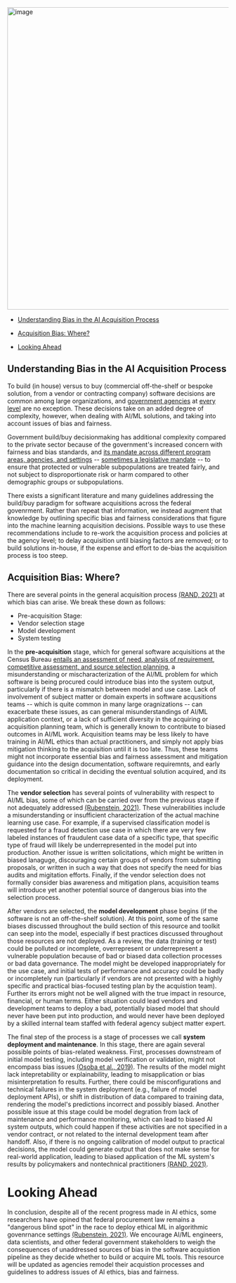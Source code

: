 <img width="687" alt="image" src="https://user-images.githubusercontent.com/80533280/113980982-1fca0300-9815-11eb-8c91-9ebf4ec42f09.png">

- [Understanding Bias in the AI Acquisition Process](#understanding-bias-in-the-AI-acquisition-process) 

- [Acquisition Bias: Where?](#acquisition-bias-where)

- [Looking Ahead](#looking-ahead)


## Understanding Bias in the AI Acquisition Process

To build (in house) versus to buy (commercial off-the-shelf or bespoke solution, from a vendor or contracting company) software decisions are common among large organizations, and [government agencies](https://www.acquisition.gov/policy-network) at [every level](https://doit.maryland.gov/SDLC/Documents/Build%20Versus%20Buy.pdf) are no exception. These decisions take on an added degree of complexity, however, when dealing with AI/ML solutions, and taking into account issues of bias and fairness.  

Government build/buy decisionmaking has additional complexity compared to the private sector because of the government's increased concern with fairness and bias standards, and [its mandate across different program areas, agencies, and settings](https://www.epa.gov/laws-regulations/summary-executive-order-12898-federal-actions-address-environmental-justice) -- [sometimes a legislative mandate](https://home.treasury.gov/footer/privacy-act/computer-matching-programs) -- to ensure that protected or vulnerable subpopulations are treated fairly, and not subject to disproportionate risk or harm compared to other demographic groups or subpopulations.  

There exists a significant literature and many guidelines addressing the build/buy paradigm for software acquisitions across the federal govenrment. Rather than repeat that information, we instead augment that knowledge by outlining specific bias and fairness considerations that figure into the machine learning acquisition decisions.  Possible ways to use these recommendations include to re-work the acquisition process and policies at the agency level; to delay acquisition until biasing factors are removed; or to build solutions in-house, if the expense and effort to de-bias the acquisition process is too steep. 



## Acquisition Bias: Where?

There are several points in the general acquisition process [(RAND, 2021)](https://www.rand.org/content/dam/rand/pubs/perspectives/PEA800/PEA862-1/RAND_PEA862-1.pdf) at which bias can arise. We break these down as follows:  

- Pre-acquisition Stage: 
- Vendor selection stage
- Model development
- System testing

In the **pre-acquisition** stage, which for general software acquisitions at the Census Bureau [entails an assessment of need, analysis of requirement, competitive assessment, and source selection planning](https://www.census.gov/about/business-opportunities/resources/faaps.html), a misunderstanding or mischaracterization of the AI/ML problem for which software is being procured could introduce bias into the system output, particularly if there is a mismatch between model and use case. Lack of involvement of subject matter or domain experts in software acqusitions teams -- which is quite common in many large oragnizations -- can exacerbate these issues, as can general misunderstandings of AI/ML application context, or a lack of sufficient diversity in the acquiring or acquisition planning team, which is generally known to contribute to biased outcomes in AI/ML work. Acquisition teams may be less likely to have training in AI/ML ethics than actual practitioners, and simply not apply bias mitigation thinking to the acquisition until it is too late. Thus, these teams might not incorporate essential bias and fairness assessment and mitigation guidance into the design documentation, software requiremnts, and early documentation so critical in deciding the eventual solution acquired, and its deployment.    

The **vendor selection** has several points of vulnerability with respect to AI/ML bias, some of which can be carried over from the previous stage if not adequately addressed [(Rubenstein, 2021)](https://papers.ssrn.com/sol3/papers.cfm?abstract_id=3731106). These vulnerabilities include a misunderstanding or insufficient characterization of the actual machine learning use case. For example, if a supervised classification model is requested for a fraud detection use case in which there are very few labeled instances of fraudulent case data of a specific type, that specific type of fraud will likely be underrepresented in the model put into production. Another issue is written solicitations, which might be written in biased lanaguge, discouraging certain groups of vendors from submitting proposals, or written in such a way that does not specify the need for bias audits and migitation efforts. Finally, if the vendor selection does not formally consider bias awareness and mitigation plans, acquisition teams will introduce yet another potential source of dangerous bias into the selection process.

After vendors are selected, the **model development** phase begins (if the software is not an off-the-shelf solution). At this point, some of the same biases discussed throughout the build section of this resource and toolkit can seep into the model, especially if best practices discussed throughout those resources are not deployed. As a review, the data (training or test) could be polluted or incomplete, overrepresent or underrepresent a vulnerable population because of bad or biased data collection processes or bad data governance. The model might be developed inappropriately for the use case, and initial tests of performance and accuracy could be badly or incompletely run (particularly if vendors are not presented with a highly specific and practical bias-focused testing plan by the acquistion team). Further its errors might not be well aligned with the true impact in resource, financial, or human terms. Either situation could lead vendors and development teams to deploy a bad, potentially biased model that should never have been put into production, and would never have been deployed by a skilled internal team staffed with federal agency subject matter expert.  

The final step of the process is a stage of processes we call **system deployment and maintenance**. In this stage, there are again several possible points of bias-related weakness. First, processes downstream of initial model testing, including model verification or validation, might not encompass bias issues [(Osoba et al., 2019)](https://www.rand.org/pubs/research_reports/RR2708.html). The results of the model might lack intepretability or explainability, leading to misapplication or bias misinterpretation fo results. Further, there could be misconfigurations and technical failures in the system deployment (e.g., failure of model deployment APIs), or shift in distribution of data compared to training data, rendering the model's predictions incorrect and possibly biased. Another possible issue at this stage could be model degration from lack of maintenance and performance monitoring, which can lead to biased AI system outputs, which could happen if these activities are not specified in a vendor contract, or not related to the internal development team after handoff. Also, if there is no ongoing calibration of model output to practical decisions, the model could generate output that does not make sense for real-world application, leading to biased application of the ML system's results by policymakers and nontechnical practitioners [(RAND, 2021)](https://www.rand.org/content/dam/rand/pubs/perspectives/PEA800/PEA862-1/RAND_PEA862-1.pdf). 


# Looking Ahead

In conclusion, despite all of the recent progress made in AI ethics, some researchers have opined that federal procurement law remains a "dangerous blind spot" in the race to deploy ethical ML in algorithmic govenrnance settings [(Rubenstein, 2021)](https://papers.ssrn.com/sol3/papers.cfm?abstract_id=3731106). We encourage AI/ML engineers, data scientists, and other federal government stakeholders to weigh the consequences of unaddressed sources of bias in the software acquistion pipeline as they decide whether to build or acquire ML tools. This resource will be updated as agencies remodel their acquistion processes and guidelines to address issues of AI ethics, bias and fairness.


